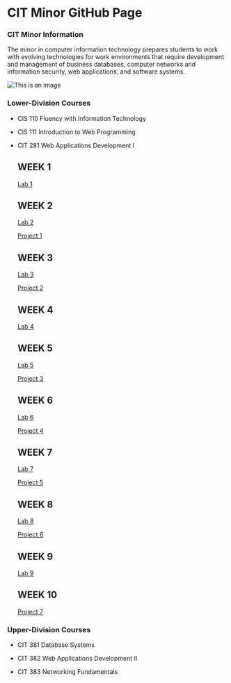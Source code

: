 # CIT Minor GitHub Page

### CIT Minor Information
The minor in computer information technology prepares students to work with evolving technologies for work environments that require development and management of business databases, computer networks and information security, web applications, and software systems.

![This is an image](https://images.unsplash.com/photo-1542903660-eedba2cda473?ixlib=rb-1.2.1&ixid=MnwxMjA3fDB8MHxwaG90by1wYWdlfHx8fGVufDB8fHx8&auto=format&fit=crop&w=2070&q=80)

### Lower-Division Courses

- CIS 110 Fluency with Information Technology

- CIS 111 Introduction to Web Programming

- CIT 281 Web Applications Development I

  ## WEEK 1
  
    [Lab 1](https://sierrabakerr.github.io/cit281-lab1/)
    
  ## WEEK 2

    [Lab 2](https://sierrabakerr.github.io/cit281-lab2/)
    
    [Project 1](https://sierrabakerr.github.io/cit281-p1/)
    
  ## WEEK 3
    
    [Lab 3](https://sierrabakerr.github.io/cit281-lab3/)
    
    [Project 2](https://sierrabakerr.github.io/cit281-p2/)
    
   ## WEEK 4
    
    [Lab 4](https://sierrabakerr.github.io/cit281-lab4/)
    
  ## WEEK 5

    [Lab 5](https://sierrabakerr.github.io/cit281-lab5/)
    
    [Project 3](https://sierrabakerr.github.io/cit281-p3/)
    
  ## WEEK 6
    
    [Lab 6](https://sierrabakerr.github.io/cit281-lab6/)

    [Project 4](https://sierrabakerr.github.io/cit281-p4/)

  ## WEEK 7

    [Lab 7](https://sierrabakerr.github.io/cit281-lab7/)
    
    [Project 5](https://sierrabakerr.github.io/cit281-p5/)
    
   ## WEEK 8
    
    [Lab 8](https://sierrabakerr.github.io/cit281-lab8/)
    
    [Project 6](https://sierrabakerr.github.io/cit281-p6/)
   
   ## WEEK 9
   
   [Lab 9](https://sierrabakerr.github.io/cit281-lab9/)
   
   ## WEEK 10

   [Project 7](https://sierrabakerr.github.io/cit281-p7/)
    
### Upper-Division Courses

- CIT 381 Database Systems

- CIT 382 Web Applications Development II

- CIT 383 Networking Fundamentals
